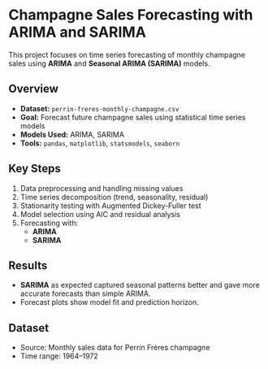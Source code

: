 # Champagne Sales Forecasting with ARIMA and SARIMA

This project focuses on time series forecasting of monthly champagne sales using **ARIMA** and **Seasonal ARIMA (SARIMA)** models.

## Overview

- **Dataset:** `perrin-freres-monthly-champagne.csv`
- **Goal:** Forecast future champagne sales using statistical time series models
- **Models Used:** ARIMA, SARIMA
- **Tools:** `pandas`, `matplotlib`, `statsmodels`, `seaborn`

## Key Steps

1. Data preprocessing and handling missing values
2. Time series decomposition (trend, seasonality, residual)
3. Stationarity testing with Augmented Dickey-Fuller test
4. Model selection using AIC and residual analysis
5. Forecasting with:
   - **ARIMA**
   - **SARIMA**

## Results

- **SARIMA** as expected captured seasonal patterns better and gave more accurate forecasts than simple ARIMA.
- Forecast plots show model fit and prediction horizon.

## Dataset

- Source: Monthly sales data for Perrin Frères champagne
- Time range: 1964–1972
 
